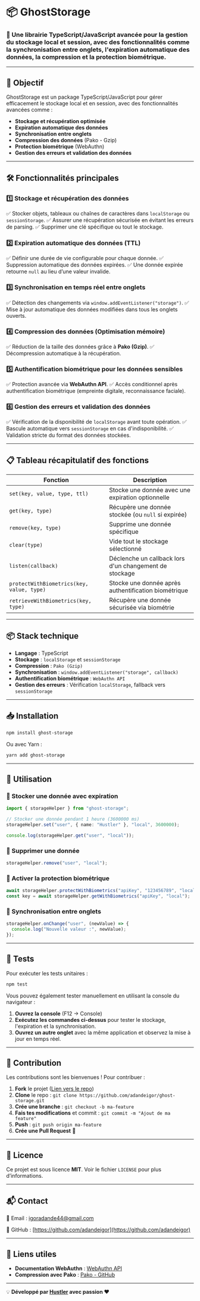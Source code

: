 # 📦 GhostStorage

### 🚀 Une librairie TypeScript/JavaScript avancée pour la gestion du stockage local et session, avec des fonctionnalités comme la synchronisation entre onglets, l'expiration automatique des données, la compression et la protection biométrique.

---

## 📌 Objectif

GhostStorage est un package TypeScript/JavaScript pour gérer efficacement le stockage local et en session, avec des fonctionnalités avancées comme :

- **Stockage et récupération optimisée**
- **Expiration automatique des données**
- **Synchronisation entre onglets**
- **Compression des données** (Pako - Gzip)
- **Protection biométrique** (WebAuthn)
- **Gestion des erreurs et validation des données**

---

## 🛠 Fonctionnalités principales

### 1️⃣ Stockage et récupération des données

✅ Stocker objets, tableaux ou chaînes de caractères dans `localStorage` ou `sessionStorage`.
✅ Assurer une récupération sécurisée en évitant les erreurs de parsing.
✅ Supprimer une clé spécifique ou tout le stockage.

### 2️⃣ Expiration automatique des données (TTL)

✅ Définir une durée de vie configurable pour chaque donnée.
✅ Suppression automatique des données expirées.
✅ Une donnée expirée retourne `null` au lieu d’une valeur invalide.

### 3️⃣ Synchronisation en temps réel entre onglets

✅ Détection des changements via `window.addEventListener("storage")`.
✅ Mise à jour automatique des données modifiées dans tous les onglets ouverts.

### 4️⃣ Compression des données (Optimisation mémoire)

✅ Réduction de la taille des données grâce à **Pako (Gzip)**.
✅ Décompression automatique à la récupération.

### 5️⃣ Authentification biométrique pour les données sensibles

✅ Protection avancée via **WebAuthn API**.
✅ Accès conditionnel après authentification biométrique (empreinte digitale, reconnaissance faciale).

### 6️⃣ Gestion des erreurs et validation des données

✅ Vérification de la disponibilité de `localStorage` avant toute opération.
✅ Bascule automatique vers `sessionStorage` en cas d'indisponibilité.
✅ Validation stricte du format des données stockées.

---

## 📋 Tableau récapitulatif des fonctions

| Fonction | Description |
|----------|-------------|
| `set(key, value, type, ttl)` | Stocke une donnée avec une expiration optionnelle |
| `get(key, type)` | Récupère une donnée stockée (ou `null` si expirée) |
| `remove(key, type)` | Supprime une donnée spécifique |
| `clear(type)` | Vide tout le stockage sélectionné |
| `listen(callback)` | Déclenche un callback lors d'un changement de stockage |
| `protectWithBiometrics(key, value, type)` | Stocke une donnée après authentification biométrique |
| `retrieveWithBiometrics(key, type)` | Récupère une donnée sécurisée via biométrie |

---

## 📦 Stack technique

- **Langage** : TypeScript
- **Stockage** : `localStorage` et `sessionStorage`
- **Compression** : `Pako (Gzip)`
- **Synchronisation** : `window.addEventListener("storage", callback)`
- **Authentification biométrique** : `WebAuthn API`
- **Gestion des erreurs** : Vérification `localStorage`, fallback vers `sessionStorage`

---

## 📥 Installation

```bash
npm install ghost-storage
```

Ou avec Yarn :

```bash
yarn add ghost-storage
```

---

## 📖 Utilisation

### 🔹 Stocker une donnée avec expiration

```typescript
import { storageHelper } from "ghost-storage";

// Stocker une donnée pendant 1 heure (3600000 ms)
storageHelper.set("user", { name: "Hustler" }, "local", 3600000);

console.log(storageHelper.get("user", "local"));
```

### 🔹 Supprimer une donnée

```typescript
storageHelper.remove("user", "local");
```

### 🔹 Activer la protection biométrique

```typescript
await storageHelper.protectWithBiometrics("apiKey", "123456789", "local");
const key = await storageHelper.getWithBiometrics("apiKey", "local");
```

### 🔹 Synchronisation entre onglets

```typescript
storageHelper.onChange("user", (newValue) => {
  console.log("Nouvelle valeur :", newValue);
});
```

---

## 🧪 Tests

Pour exécuter les tests unitaires :

```bash
npm test
```

Vous pouvez également tester manuellement en utilisant la console du navigateur :

1. **Ouvrez la console** (F12 -> Console)
2. **Exécutez les commandes ci-dessus** pour tester le stockage, l'expiration et la synchronisation.
3. **Ouvrez un autre onglet** avec la même application et observez la mise à jour en temps réel.

---

## 🤝 Contribution

Les contributions sont les bienvenues ! Pour contribuer :

1. **Fork** le projet ([Lien vers le repo](https://github.com/adandeigor/ghost-storage))
2. **Clone** le repo : `git clone https://github.com/adandeigor/ghost-storage.git`
3. **Crée une branche** : `git checkout -b ma-feature`
4. **Fais tes modifications** et commit : `git commit -m "Ajout de ma feature"`
5. **Push** : `git push origin ma-feature`
6. **Crée une Pull Request** 🎉

---

## 📜 Licence

Ce projet est sous licence **MIT**. Voir le fichier `LICENSE` pour plus d’informations.

---

## 📬 Contact

📧 Email : [igoradande44@gmail.com](mailto:igoradande44@gmail.com)

🔗 GitHub : [https://github.com/adandeigor](https://github.com/adandeigor)

---

## 🔗 Liens utiles

- **Documentation WebAuthn** : [WebAuthn API](https://developer.mozilla.org/en-US/docs/Web/API/Web_Authentication_API)
- **Compression avec Pako** : [Pako - GitHub](https://github.com/nodeca/pako)

---

💡 **Développé par [Hustler](https://github.com/adandeigor) avec passion ❤️**

